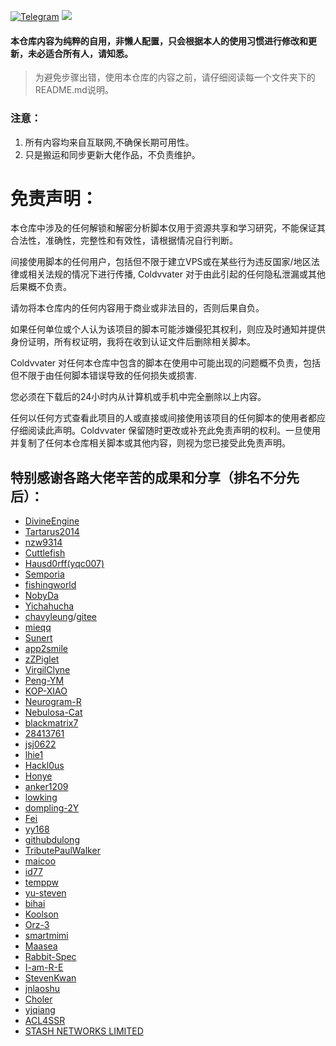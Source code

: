 [![Telegram](https://img.shields.io/badge/Telegram-Channel-33A8E3)](https://t.me/Ison_Channel)
[![](https://img.shields.io/github/followers/Coldvvater?label=follow&style=social)](https://github.com/Coldvvater)
#### 本仓库内容为纯粹的自用，非懒人配置，只会根据本人的使用习惯进行修改和更新，未必适合所有人，请知悉。
> 为避免步骤出错，使用本仓库的内容之前，请仔细阅读每一个文件夹下的README.md说明。
### 注意：

1. 所有内容均来自互联网,不确保长期可用性。
2. 只是搬运和同步更新大佬作品，不负责维护。

# 免责声明：
本仓库中涉及的任何解锁和解密分析脚本仅用于资源共享和学习研究，不能保证其合法性，准确性，完整性和有效性，请根据情况自行判断。

间接使用脚本的任何用户，包括但不限于建立VPS或在某些行为违反国家/地区法律或相关法规的情况下进行传播, Coldvvater 对于由此引起的任何隐私泄漏或其他后果概不负责。

请勿将本仓库内的任何内容用于商业或非法目的，否则后果自负。

如果任何单位或个人认为该项目的脚本可能涉嫌侵犯其权利，则应及时通知并提供身份证明，所有权证明，我将在收到认证文件后删除相关脚本。

Coldvvater 对任何本仓库中包含的脚本在使用中可能出现的问题概不负责，包括但不限于由任何脚本错误导致的任何损失或损害.

您必须在下载后的24小时内从计算机或手机中完全删除以上内容。

任何以任何方式查看此项目的人或直接或间接使用该项目的任何脚本的使用者都应仔细阅读此声明。Coldvvater 保留随时更改或补充此免责声明的权利。一旦使用并复制了任何本仓库相关脚本或其他内容，则视为您已接受此免责声明。

## 特别感谢各路大佬辛苦的成果和分享（排名不分先后）：

* [DivineEngine](https://github.com/DivineEngine/Profiles/tree/master)  
* [Tartarus2014](https://github.com/Tartarus2014)  
* [nzw9314](https://github.com/nzw9314)  
* [Cuttlefish](https://ocd0522.tk/ddgksf2013/Cuttlefish)  
* [Hausd0rff(yqc007)](https://github.com/yqc007/QuantumultX)  
* [Semporia](https://github.com/Semporia)  
* [fishingworld](https://github.com/fishingworld/something)   
* [NobyDa](https://github.com/NobyDa)    
* [Yichahucha](https://github.com/yichahucha/surge/tree/master)  
* [chavyleung](https://github.com/chavyleung)/[gitee](https://gitee.com/chavyleung/scripts) 
* [mieqq](https://github.com/mieqq/mieqq)   
* [Sunert](https://github.com/Sunert/Script) 
* [app2smile](https://github.com/app2smile/rules)  
* [zZPiglet](https://github.com/zZPiglet/Task/tree/master) 
* [VirgilClyne](https://github.com/VirgilClyne) 
* [Peng-YM](https://github.com/Peng-YM)  
* [KOP-XIAO](https://github.com/KOP-XIAO) 
* [Neurogram-R](https://github.com/Neurogram-R) 
* [Nebulosa-Cat](https://github.com/Nebulosa-Cat)
* [blackmatrix7](https://github.com/blackmatrix7/ios_rule_script) 
* [28413761](https://github.com/28413761/QX) 
* [jsj0622](https://github.com/jsj0622/Surge) 
* [lhie1](https://github.com/lhie1)  
* [Hackl0us](https://github.com/Hackl0us)   
* [Honye](https://github.com/Honye/scriptable-scripts/blob/master/README.zh.md)  
* [anker1209](https://github.com/anker1209/Scriptable)  
* [lowking](https://github.com/lowking/Scripts)  
* [dompling-2Y](https://github.com/dompling?tab=repositories)
* [Fei](https://github.com/Infatuation-Fei/rule/tree/main/Stash/)  
* [yy168](https://github.com/yyn618/QuantumultX-Script)   
* [githubdulong](https://github.com/githubdulong/Script)  
* [TributePaulWalker](https://github.com/TributePaulWalker/Profiles)  
* [maicoo](https://github.com/blankmagic/surge)  
* [id77](https://github.com/id77/QuantumultX/tree/master)
* [temppw](https://github.com/temppw/surge) 
* [yu-steven](https://github.com/yu-steven/openit) 
* [bihai](https://proxies.bihai.cf/) 
* [Koolson](https://github.com/Koolson/Qure)   
* [Orz-3](https://github.com/Orz-3)   
* [smartmimi](https://github.com/smartmimi/conf/tree/master) 
* [Maasea](https://github.com/Maasea/sgmodule) 
* [Rabbit-Spec](https://github.com/Rabbit-Spec/Surge) 
* [I-am-R-E](https://github.com/I-am-R-E) 
* [StevenKwan](https://github.com/StevenKwan/stash-waffle) 
* [jnlaoshu](https://github.com/jnlaoshu/MySelf) 
* [Choler](https://github.com/Choler/Surge) 
* [yjqiang](https://github.com/yjqiang/surge_scripts/tree/main) 
* [ACL4SSR](https://github.com/ACL4SSR/ACL4SSR/tree/master) 
* [STASH NETWORKS LIMITED](https://github.com/STASH-NETWORKS-LIMITED) 
